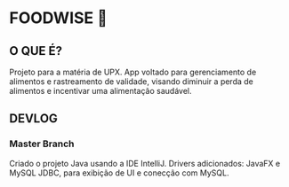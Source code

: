 # FOODWISE 🥗
## O QUE É?
Projeto para a matéria de UPX. App voltado para gerenciamento de alimentos e rastreamento de validade, visando diminuir a perda de alimentos e incentivar uma alimentação saudável.

## DEVLOG
### Master Branch
Criado o projeto Java usando a IDE IntelliJ. 
Drivers adicionados: JavaFX e MySQL JDBC, para exibição de UI e conecção com MySQL.
